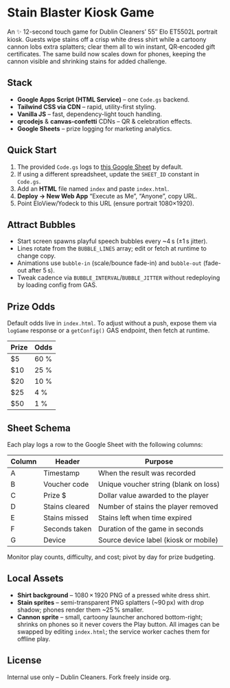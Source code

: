 # Stain Blaster Kiosk Game

An ✨ 12-second touch game for Dublin Cleaners’ 55″ Elo ET5502L portrait kiosk. Guests wipe stains off a crisp white dress shirt while a cartoony cannon lobs extra splatters; clear them all to win instant, QR‑encoded gift certificates. The same build now scales down for phones, keeping the cannon visible and shrinking stains for added challenge.

## Stack
* **Google Apps Script (HTML Service)** – one `Code.gs` backend.
* **Tailwind CSS via CDN** – rapid, utility-first styling.
* **Vanilla JS** – fast, dependency-light touch handling.
* **qrcodejs** & **canvas-confetti** CDNs – QR & celebration effects.
* **Google Sheets** – prize logging for marketing analytics.

## Quick Start
1. The provided `Code.gs` logs to [this Google Sheet](https://docs.google.com/spreadsheets/d/17k6TfJeAERydKa0L0vAXRp6y0q3zckB35dFv9qfDQ6g/edit) by default.
2. If using a different spreadsheet, update the `SHEET_ID` constant in `Code.gs`.
3. Add an **HTML** file named `index` and paste `index.html`.
4. **Deploy → New Web App** “Execute as Me”, “Anyone”, copy URL.
5. Point EloView/Yodeck to this URL (ensure portrait 1080×1920).

## Attract Bubbles
* Start screen spawns playful speech bubbles every ~4 s (±1 s jitter).
* Lines rotate from the `BUBBLE_LINES` array; edit or fetch at runtime to change copy.
* Animations use `bubble-in` (scale/bounce fade-in) and `bubble-out` (fade-out after 5 s).
* Tweak cadence via `BUBBLE_INTERVAL`/`BUBBLE_JITTER` without redeploying by loading config from GAS.

## Prize Odds
Default odds live in `index.html`. To adjust without a push, expose them via `logGame` response or a `getConfig()` GAS endpoint, then fetch at runtime.

| Prize | Odds |
|-------|------|
| $5   | 60 % |
| $10  | 25 % |
| $20  | 10 % |
| $25  | 4 %  |
| $50  | 1 %  |

## Sheet Schema
Each play logs a row to the Google Sheet with the following columns:

| Column | Header         | Purpose                                 |
| ------ | -------------- | --------------------------------------- |
| A      | Timestamp      | When the result was recorded            |
| B      | Voucher code   | Unique voucher string (blank on loss)   |
| C      | Prize $        | Dollar value awarded to the player      |
| D      | Stains cleared | Number of stains the player removed     |
| E      | Stains missed  | Stains left when time expired           |
| F      | Seconds taken  | Duration of the game in seconds         |
| G      | Device         | Source device label (kiosk or mobile)   |

Monitor play counts, difficulty, and cost; pivot by day for prize budgeting.

## Local Assets
* **Shirt background** – 1080 × 1920 PNG of a pressed white dress shirt.
* **Stain sprites** – semi-transparent PNG splatters (~90 px) with drop shadow; phones render them ~25 % smaller.
* **Cannon sprite** – small, cartoony launcher anchored bottom-right; shrinks on phones so it never covers the Play button.
All images can be swapped by editing `index.html`; the service worker caches them for offline play.

## License
Internal use only – Dublin Cleaners. Fork freely inside org.
